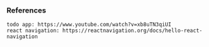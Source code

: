 ### References
```
todo app: https://www.youtube.com/watch?v=xb8uTN3qiUI
react navigation: https://reactnavigation.org/docs/hello-react-navigation

```

